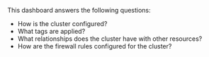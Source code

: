 This dashboard answers the following questions:

- How is the cluster configured?
- What tags are applied?
- What relationships does the cluster have with other resources?
- How are the firewall rules configured for the cluster?
